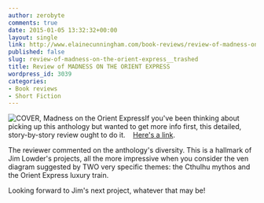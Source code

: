 ```yaml
---
author: zerobyte
comments: true
date: 2015-01-05 13:32:32+00:00
layout: single
link: http://www.elainecunningham.com/book-reviews/review-of-madness-on-the-orient-express__trashed/
published: false
slug: review-of-madness-on-the-orient-express__trashed
title: Review of MADNESS ON THE ORIENT EXPRESS
wordpress_id: 3039
categories:
- Book reviews
- Short Fiction
---
```


![COVER, Madness on the Orient Express](http://www.elainecunningham.com/wp-content/uploads/2015/04/COVER-Madness-on-the-Orient-Express-195x300.jpg)If you've been thinking about picking up this anthology but wanted to get more info first, this detailed, story-by-story review ought to do it.    [Here's a link](http://diehardgamefan.com/2014/12/22/book-review-madness-on-the-orient-express-call-of-cthulhu/).

The reviewer commented on the anthology's diversity. This is a hallmark of Jim Lowder's projects, all the more impressive when you consider the ven diagram suggested by TWO very specific themes: the Cthulhu mythos and the Orient Express luxury train.

Looking forward to Jim's next project, whatever that may be!


